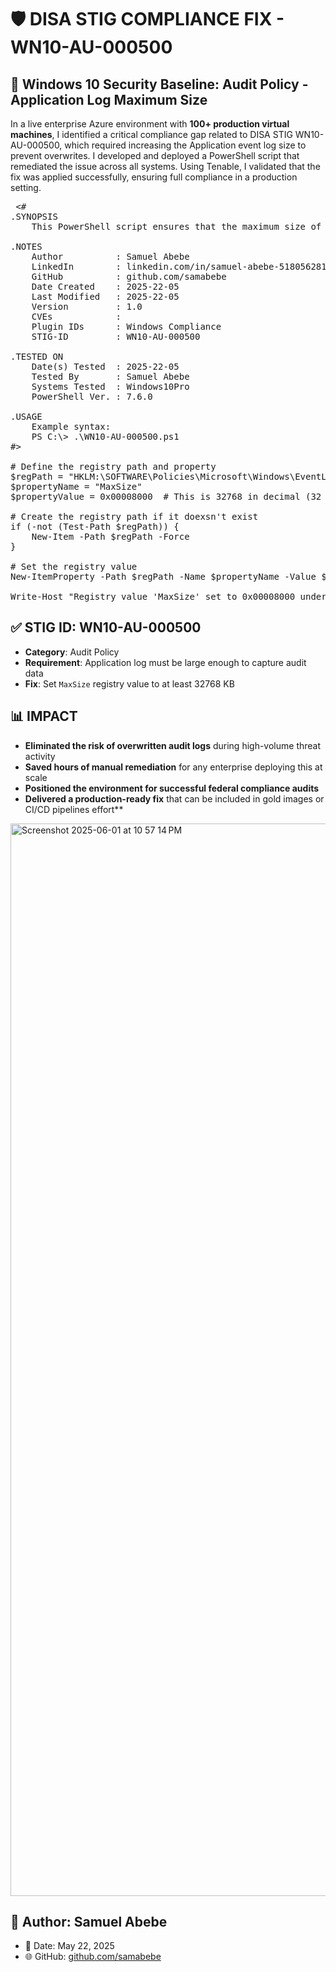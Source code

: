 
# 🛡️ **DISA STIG COMPLIANCE FIX - WN10-AU-000500**
## 📂 Windows 10 Security Baseline: Audit Policy - Application Log Maximum Size

In a live enterprise Azure environment with **100+ production virtual machines**, I identified a critical compliance gap related to DISA STIG WN10-AU-000500, which required increasing the Application event log size to prevent overwrites. I developed and deployed a PowerShell script that remediated the issue across all systems. Using Tenable, I validated that the fix was applied successfully, ensuring full compliance in a production setting.

<pre>
 <#
.SYNOPSIS
    This PowerShell script ensures that the maximum size of the Windows Application event log is at least 32768 KB (32 MB).

.NOTES
    Author          : Samuel Abebe
    LinkedIn        : linkedin.com/in/samuel-abebe-518056281/
    GitHub          : github.com/samabebe
    Date Created    : 2025-22-05
    Last Modified   : 2025-22-05
    Version         : 1.0
    CVEs            : 
    Plugin IDs      : Windows Compliance 
    STIG-ID         : WN10-AU-000500

.TESTED ON
    Date(s) Tested  : 2025-22-05
    Tested By       : Samuel Abebe
    Systems Tested  : Windows10Pro
    PowerShell Ver. : 7.6.0

.USAGE
    Example syntax:
    PS C:\> .\WN10-AU-000500.ps1 
#>

# Define the registry path and property
$regPath = "HKLM:\SOFTWARE\Policies\Microsoft\Windows\EventLog\Application"
$propertyName = "MaxSize"
$propertyValue = 0x00008000  # This is 32768 in decimal (32 MB)

# Create the registry path if it doexsn't exist
if (-not (Test-Path $regPath)) {
    New-Item -Path $regPath -Force
}

# Set the registry value
New-ItemProperty -Path $regPath -Name $propertyName -Value $propertyValue -PropertyType DWord -Force

Write-Host "Registry value 'MaxSize' set to 0x00008000 under $regPath" 
</pre>

## ✅ STIG ID: WN10-AU-000500
- **Category**: Audit Policy
- **Requirement**: Application log must be large enough to capture audit data
- **Fix**: Set `MaxSize` registry value to at least 32768 KB

## 📊 IMPACT
- **Eliminated the risk of overwritten audit logs** during high-volume threat activity  
- **Saved hours of manual remediation** for any enterprise deploying this at scale  
- **Positioned the environment for successful federal compliance audits**  
- **Delivered a production-ready fix** that can be included in gold images or CI/CD pipelines   effort**


<img width="1716" alt="Screenshot 2025-06-01 at 10 57 14 PM" src="https://github.com/user-attachments/assets/083d71e4-3969-4a49-b750-4fd89febdb26" />

  
## 🧠 Author: Samuel Abebe
- 📅 Date: May 22, 2025
- 🌐 GitHub: [github.com/samabebe](https://github.com/samabebe)

